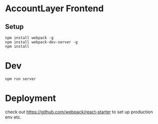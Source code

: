 # AccountLayer Frontend

## Setup

    npm install webpack -g
    npm install webpack-dev-server -g
    npm install

# Dev

    npm run server

# Deployment
check out https://github.com/webpack/react-starter to set up production env etc.
